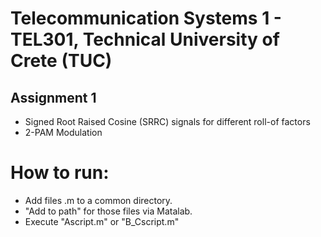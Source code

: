  # Telecommunication Systems 1 - TEL301, Technical University of Crete (TUC)
## Assignment 1

  - Signed Root Raised Cosine (SRRC) signals for different roll-of factors
  - 2-PAM Modulation




  # How to run:
 - Add files .m to a common directory.
 - "Add to path" for those files via Matalab.
 - Execute "Ascript.m" or "B_Cscript.m"
